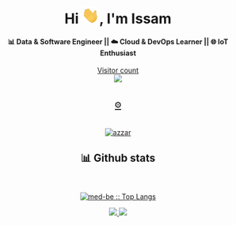 <div align="center">
  <h1 align="center">Hi <img width="35" src="https://github.com/1999AZZAR/1999AZZAR/blob/main/resources/img/waving.gif">, I'm Issam</h1>
  <h4 align="center">📊 Data & Software Engineer || ☁️ Cloud & DevOps Learner || 🌐 IoT Enthusiast</h4>
  </div>
  
  <div align="center">
    <a href="https://github.com/eddaouissam">
   
  </div>
  
  <p align="center"> 
    Visitor count<br>
    <img src="https://profile-counter.glitch.me/eddaouissam/count.svg" />
  </p>
  
  <div>
    <samp>
      <h2 align="center">⚙️ </h2>
      <p align="center">
        <br/>
        <a href="https://www.linkedin.com/in/m’hamed-issam-ed-daou-045674211/" target="blank"><img align="center"
           src="https://img.shields.io/badge/linkedin-%231DA1F2.svg?style=for-the-badge&logo=linkedin&logoColor=white"
           alt="azzar" height="30"/></a>
      </p>
      </p>
    </samp>
  </div>
    <div>
      <h2 align="center"> 📊 Github stats </h2>
        <br/>
          <p align="center">
            <a href="https://github.com/med-be">
            <img src="https://github-readme-stats.vercel.app/api/top-langs/?username=eddaouissam&langs_count=4&theme=gruvbox&layout=compact&hide_border=true" alt="med-be :: Top Langs" /></a>
          </p>
          <p align="center">
            <a href="eddaouissam.github.io">
            <img width="49.5%" src="https://github-readme-stats.vercel.app/api?username=eddaouissam&show_icons=true&theme=gruvbox&hide_border=true" />
            <img width="49.5%" src="https://github-readme-streak-stats.herokuapp.com/?user=eddaouissam&theme=gruvbox&hide_border=true" />
            </a>
         </p>
       <br>
    </div>    
  
